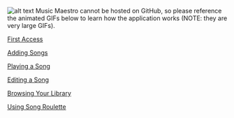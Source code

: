 ![alt text][Selecting a Song]
Music Maestro cannot be hosted on GitHub, so please reference the animated GIFs below to learn how the application works (NOTE: they are very large GIFs).

[First Access]

[Adding Songs]

[Playing a Song]

[Editing a Song]

[Browsing Your Library]

[Using Song Roulette]

[Selecting a Song]: https://github.com/drodriguln/MusicMaestro/blob/gh-pages/select-song.gif?raw=true "Selecting a Song"
[First Access]: https://github.com/drodriguln/MusicMaestro/blob/gh-pages/first-load.gif "First Access"
[Adding Songs]: https://github.com/drodriguln/MusicMaestro/blob/gh-pages/add.gif "Adding Songs"
[Playing a Song]: https://github.com/drodriguln/MusicMaestro/blob/gh-pages/player.gif "Playing a Song"
[Editing a Song]: https://github.com/drodriguln/MusicMaestro/blob/gh-pages/edit.gif "Editing a Song"
[Browsing Your Library]: https://github.com/drodriguln/MusicMaestro/blob/gh-pages/library.gif "Browsing Your Library"
[Using Song Roulette]: https://github.com/drodriguln/MusicMaestro/blob/gh-pages/roulette.gif "Using Song Roulette"

